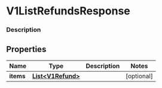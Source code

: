 
# V1ListRefundsResponse

### Description



## Properties
Name | Type | Description | Notes
------------ | ------------- | ------------- | -------------
**items** | [**List&lt;V1Refund&gt;**](V1Refund.md) |  |  [optional]



